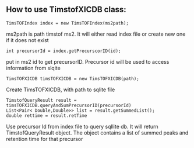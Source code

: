 
## How to use TimstofXICDB class:

```
TimsTOFIndex index = new TimsTOFIndex(ms2path);
```
ms2path is path timstof ms2. It will either read index file or create new one if it does not exist
```
int precursorId = index.getPrecurscorID(id);
```
put in ms2 id to get precursorID. Precursor id will be used to access information from slqite


```
TimsTOFXICDB timsTOFXICDB = new TimsTOFXICDB(path);
```
Create TimsTOFXICDB, with path to sqlite file


```
TimstofQueryResult result = timsTOFXICDB.queryAndSumPrecursorID(precursorId)
List<Pair< Double,Double>> list = result.getSummedList();
double rettime = result.retTime
```
Use precursor Id from index file to query sqllite db. It will return TimstofQueryResult object. The object contains a list of summed peaks and retention time for that precursor 